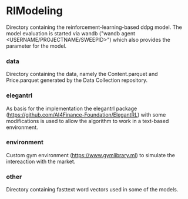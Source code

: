 # RlModeling

Directory containing the reinforcement-learning-based ddpg model. The model evaluation is started via wandb ("wandb agent <USERNAME/PROJECTNAME/SWEEPID>") which also provides the parameter for the model.

### data
Directory containing the data, namely the Content.parquet and Price.parquet generated by the Data Collection repository.

### elegantrl
As basis for the implementation the elegantrl package (https://github.com/AI4Finance-Foundation/ElegantRL) with some modifications is used to allow the algorithm to work in a text-based environment.

### environment
Custom gym environment (https://www.gymlibrary.ml) to simulate the intereaction with the market.

### other
Directory containing fasttext word vectors used in some of the models.


